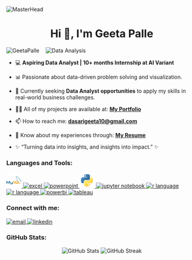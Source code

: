 
![MasterHead](https://imarticus.org/blog/wp-content/uploads/2019/05/daonline.gif)
<h1 align="center">Hi 👋, I'm Geeta Palle</h1>
<img align="right" alt="Data Analysis" width="400" src="https://analyticsindiamag.com/wp-content/uploads/2019/02/Digital-Marketing-Write-For-Us.gif">
<p align="left"> <img src="https://komarev.com/ghpvc/?username=GeetaPalle&label=Profile%20views&color=0e75b6&style=flat" alt="GeetaPalle" /> </p>

- 💻 **Aspiring Data Analyst | 10+ months Internship at AI Variant**
  
- 📊 Passionate about data-driven problem solving and visualization.
  
- 🚀 Currently seeking **Data Analyst opportunities** to apply my skills in real-world business challenges.

- 👨‍💻 All of my projects are available at: **[My Portfolio](https://geetapalle.github.io/GeetaPalle/)**

- 📫 How to reach me: **dasarigeeta10@gmail.com**

- 📄 Know about my experiences through: **[My Resume](https://drive.google.com/file/d/1zfM3hx2-3lf0zJGqrsAWYtb9ElH1OgZa/view?usp=sharing)**
  
- ✨ “Turning data into insights, and insights into impact.” ✨
  
</p>

<h3 align="left">Languages and Tools:</h3>
<a href="https://www.mysql.com/" target="_blank" rel="noreferrer"> <img src="https://raw.githubusercontent.com/devicons/devicon/master/icons/mysql/mysql-original-wordmark.svg" alt="mysql" width="40" height="40"/> </a>
<a href="https://www.microsoft.com/en-us/microsoft-365/excel" target="_blank" rel="noreferrer"> <img src="https://upload.wikimedia.org/wikipedia/commons/thumb/3/34/Microsoft_Office_Excel_%282019%E2%80%93present%29.svg/1101px-Microsoft_Office_Excel_%282019%E2%80%93present%29.svg.png" alt="excel" width="40" height="40"/> </a>  
<a href="https://www.microsoft.com/en-us/microsoft-365/powerpoint" target="_blank" rel="noreferrer"> <img src="https://upload.wikimedia.org/wikipedia/commons/1/16/Microsoft_PowerPoint_2013-2019_logo.svg" alt="powerpoint" width="40" height="40"/> </a>  
<a href="https://www.python.org" target="_blank" rel="noreferrer"> <img src="https://raw.githubusercontent.com/devicons/devicon/master/icons/python/python-original.svg" alt="python" width="40" height="40"/> </a>
<a href="https://jupyter.org/" target="_blank" rel="noreferrer"> <img src="https://upload.wikimedia.org/wikipedia/commons/thumb/3/38/Jupyter_logo.svg/1767px-Jupyter_logo.svg.png" alt="jupyter notebook" width="40" height="40"/>
<a href="https://www.r-project.org/" target="_blank" rel="noreferrer"> <img src="https://cdn4.iconfinder.com/data/icons/logos-and-brands/512/285_R_Project_logo-512.png" alt="r language" width="40" height="40"/> </a> 
<a href="https://posit.co/download/rstudio-desktop/" target="_blank" rel="noreferrer"> <img src="https://icons.iconarchive.com/icons/papirus-team/papirus-apps/512/rstudio-icon.png" alt="r language" width="40" height="40"/> </a> 
<a href="https://www.microsoft.com/en-gb/power-platform/products/power-bi/" target="_blank" rel="noreferrer"> <img src="https://upload.wikimedia.org/wikipedia/commons/c/cf/New_Power_BI_Logo.svg" alt="powerbi" width="40" height="40"/> </a> 
<a href="https://www.tableau.com/" target="_blank" rel="noreferrer"> <img src="https://cdn.worldvectorlogo.com/logos/tableau-software.svg" alt="tableau" width="40" height="40"/> </a>  </a>

  
</p>

<h3 align="left">Connect with me:</h3>
<p align="left">
<a href="mailto:dasarigeeta10@email.com" target="blank">
  <img align="center" src="https://cdn.simpleicons.org/gmail/EA4335" alt="email" height="30" width="40" />
</a>
  <a href="https://linkedin.com/in/geetapalle" target="blank">
  <img align="center" src="https://cdn.jsdelivr.net/npm/simple-icons@v9/icons/linkedin.svg" alt="linkedin" height="30" width="40" />
</a>

### GitHub Stats:  

<p align="center">
  <img src="https://github-readme-stats.vercel.app/api?username=GeetaPalle&show_icons=true&theme=tokyonight" alt="GitHub Stats" height="160"/>
  <img src="https://github-readme-streak-stats.herokuapp.com/?user=GeetaPalle&theme=tokyonight" alt="GitHub Streak" height="160"/>
</p>
